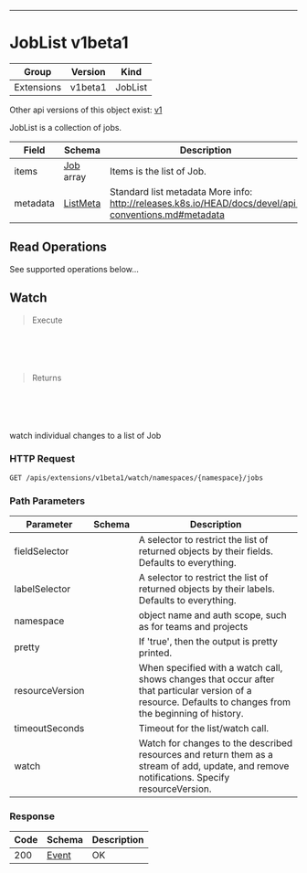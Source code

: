 

-----------
# JobList v1beta1



Group        | Version     | Kind
------------ | ---------- | -----------
Extensions | v1beta1 | JobList




<aside class="notice">Other api versions of this object exist: <a href="#joblist-v1">v1</a> </aside>


JobList is a collection of jobs.



Field        | Schema     | Description
------------ | ---------- | -----------
items | [Job](#job-v1beta1) array | Items is the list of Job.
metadata | [ListMeta](#listmeta-unversioned) | Standard list metadata More info: http://releases.k8s.io/HEAD/docs/devel/api-conventions.md#metadata





## <strong>Read Operations</strong>

See supported operations below...

## Watch

> Execute

```shell



```



```yaml



```

> Returns

```shell



```


```yaml



```



watch individual changes to a list of Job

### HTTP Request

`GET /apis/extensions/v1beta1/watch/namespaces/{namespace}/jobs`

### Path Parameters

Parameter    | Schema     | Description
------------ | ---------- | -----------
fieldSelector |  | A selector to restrict the list of returned objects by their fields. Defaults to everything.
labelSelector |  | A selector to restrict the list of returned objects by their labels. Defaults to everything.
namespace |  | object name and auth scope, such as for teams and projects
pretty |  | If 'true', then the output is pretty printed.
resourceVersion |  | When specified with a watch call, shows changes that occur after that particular version of a resource. Defaults to changes from the beginning of history.
timeoutSeconds |  | Timeout for the list/watch call.
watch |  | Watch for changes to the described resources and return them as a stream of add, update, and remove notifications. Specify resourceVersion.


### Response

Code         | Schema     | Description
------------ | ---------- | -----------
200 | [Event](#event-versioned) | OK




